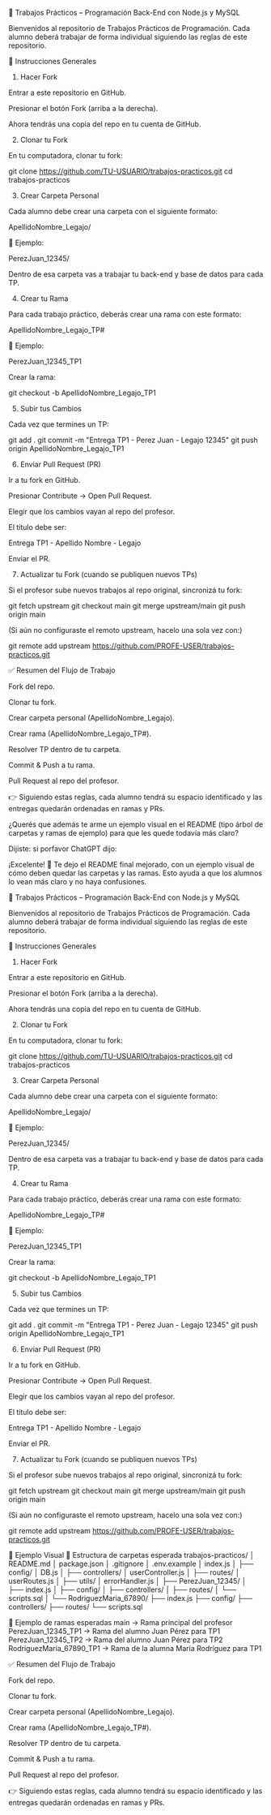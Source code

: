 📘 Trabajos Prácticos – Programación Back-End con Node.js y MySQL

Bienvenidos al repositorio de Trabajos Prácticos de Programación.
Cada alumno deberá trabajar de forma individual siguiendo las reglas de este repositorio.

🚀 Instrucciones Generales
1. Hacer Fork

Entrar a este repositorio en GitHub.

Presionar el botón Fork (arriba a la derecha).

Ahora tendrás una copia del repo en tu cuenta de GitHub.

2. Clonar tu Fork

En tu computadora, clonar tu fork:

git clone https://github.com/TU-USUARIO/trabajos-practicos.git
cd trabajos-practicos

3. Crear Carpeta Personal

Cada alumno debe crear una carpeta con el siguiente formato:

ApellidoNombre_Legajo/


📌 Ejemplo:

PerezJuan_12345/


Dentro de esa carpeta vas a trabajar tu back-end y base de datos para cada TP.

4. Crear tu Rama

Para cada trabajo práctico, deberás crear una rama con este formato:

ApellidoNombre_Legajo_TP#


📌 Ejemplo:

PerezJuan_12345_TP1


Crear la rama:

git checkout -b ApellidoNombre_Legajo_TP1

5. Subir tus Cambios

Cada vez que termines un TP:

git add .
git commit -m "Entrega TP1 - Perez Juan - Legajo 12345"
git push origin ApellidoNombre_Legajo_TP1

6. Enviar Pull Request (PR)

Ir a tu fork en GitHub.

Presionar Contribute → Open Pull Request.

Elegir que los cambios vayan al repo del profesor.

El título debe ser:

Entrega TP1 - Apellido Nombre - Legajo


Enviar el PR.

7. Actualizar tu Fork (cuando se publiquen nuevos TPs)

Si el profesor sube nuevos trabajos al repo original, sincronizá tu fork:

git fetch upstream
git checkout main
git merge upstream/main
git push origin main


(Si aún no configuraste el remoto upstream, hacelo una sola vez con:)

git remote add upstream https://github.com/PROFE-USER/trabajos-practicos.git

✅ Resumen del Flujo de Trabajo

Fork del repo.

Clonar tu fork.

Crear carpeta personal (ApellidoNombre_Legajo).

Crear rama (ApellidoNombre_Legajo_TP#).

Resolver TP dentro de tu carpeta.

Commit & Push a tu rama.

Pull Request al repo del profesor.

👉 Siguiendo estas reglas, cada alumno tendrá su espacio identificado y las entregas quedarán ordenadas en ramas y PRs.

¿Querés que además te arme un ejemplo visual en el README (tipo árbol de carpetas y ramas de ejemplo) para que les quede todavía más claro?

Dijiste:
si porfavor 
ChatGPT dijo:

¡Excelente! 🙌 Te dejo el README final mejorado, con un ejemplo visual de cómo deben quedar las carpetas y las ramas. Esto ayuda a que los alumnos lo vean más claro y no haya confusiones.

📘 Trabajos Prácticos – Programación Back-End con Node.js y MySQL

Bienvenidos al repositorio de Trabajos Prácticos de Programación.
Cada alumno deberá trabajar de forma individual siguiendo las reglas de este repositorio.

🚀 Instrucciones Generales
1. Hacer Fork

Entrar a este repositorio en GitHub.

Presionar el botón Fork (arriba a la derecha).

Ahora tendrás una copia del repo en tu cuenta de GitHub.

2. Clonar tu Fork

En tu computadora, clonar tu fork:

git clone https://github.com/TU-USUARIO/trabajos-practicos.git
cd trabajos-practicos

3. Crear Carpeta Personal

Cada alumno debe crear una carpeta con el siguiente formato:

ApellidoNombre_Legajo/


📌 Ejemplo:

PerezJuan_12345/


Dentro de esa carpeta vas a trabajar tu back-end y base de datos para cada TP.

4. Crear tu Rama

Para cada trabajo práctico, deberás crear una rama con este formato:

ApellidoNombre_Legajo_TP#


📌 Ejemplo:

PerezJuan_12345_TP1


Crear la rama:

git checkout -b ApellidoNombre_Legajo_TP1

5. Subir tus Cambios

Cada vez que termines un TP:

git add .
git commit -m "Entrega TP1 - Perez Juan - Legajo 12345"
git push origin ApellidoNombre_Legajo_TP1

6. Enviar Pull Request (PR)

Ir a tu fork en GitHub.

Presionar Contribute → Open Pull Request.

Elegir que los cambios vayan al repo del profesor.

El título debe ser:

Entrega TP1 - Apellido Nombre - Legajo


Enviar el PR.

7. Actualizar tu Fork (cuando se publiquen nuevos TPs)

Si el profesor sube nuevos trabajos al repo original, sincronizá tu fork:

git fetch upstream
git checkout main
git merge upstream/main
git push origin main


(Si aún no configuraste el remoto upstream, hacelo una sola vez con:)

git remote add upstream https://github.com/PROFE-USER/trabajos-practicos.git

📂 Ejemplo Visual
🔹 Estructura de carpetas esperada
trabajos-practicos/
│   README.md
│   package.json
│   .gitignore
│   .env.example
│   index.js
│
├── config/
│   DB.js
│
├── controllers/
│   userController.js
│
├── routes/
│   userRoutes.js
│
├── utils/
│   errorHandler.js
│
├── PerezJuan_12345/
│   ├── index.js
│   ├── config/
│   ├── controllers/
│   ├── routes/
│   └── scripts.sql
│
└── RodriguezMaria_67890/
    ├── index.js
    ├── config/
    ├── controllers/
    ├── routes/
    └── scripts.sql

🔹 Ejemplo de ramas esperadas
main                        -> Rama principal del profesor
PerezJuan_12345_TP1         -> Rama del alumno Juan Pérez para TP1
PerezJuan_12345_TP2         -> Rama del alumno Juan Pérez para TP2
RodriguezMaria_67890_TP1    -> Rama de la alumna María Rodríguez para TP1

✅ Resumen del Flujo de Trabajo

Fork del repo.

Clonar tu fork.

Crear carpeta personal (ApellidoNombre_Legajo).

Crear rama (ApellidoNombre_Legajo_TP#).

Resolver TP dentro de tu carpeta.

Commit & Push a tu rama.

Pull Request al repo del profesor.

👉 Siguiendo estas reglas, cada alumno tendrá su espacio identificado y las entregas quedarán ordenadas en ramas y PRs.

